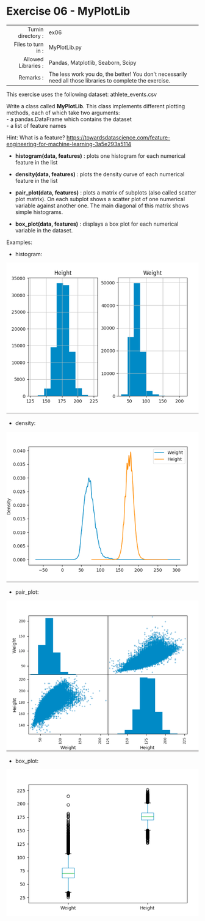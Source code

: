 # Exercise 06 - MyPlotLib

|                         |                    |
| -----------------------:| ------------------ |
|   Turnin directory :    |  ex06              |
|   Files to turn in :    |  MyPlotLib.py      |
|   Allowed Libraries :   |  Pandas, Matplotlib, Seaborn, Scipy|
|   Remarks :             |  The less work you do, the better! You don't necessarily need all those libraries to complete the exercise.|

This exercise uses the following dataset: athlete_events.csv

Write a class called __MyPlotLib__. This class implements different plotting methods, each of which take two arguments:  
	- a pandas.DataFrame which contains the dataset  
	- a list of feature names

Hint: What is a feature? https://towardsdatascience.com/feature-engineering-for-machine-learning-3a5e293a5114

- __histogram(data, features)__ : plots one histogram for each numerical feature in the list

- __density(data, features)__ : plots the density curve of each numerical feature in the list

- __pair_plot(data, features)__ : plots a matrix of subplots (also called scatter plot matrix). On each subplot shows a scatter plot of one numerical variable against another one. The main diagonal of this matrix shows simple histograms.

- __box_plot(data, features)__ : displays a box plot for each numerical variable in the dataset.

Examples:

* histogram:

<img src="day04/assets/ex06_histogram.png">

* density:

<img src="day04/assets/ex06_density.png">

* pair_plot:

<img src="day04/assets/ex06_pair_plot.png">

* box_plot:

<img src="day04/assets/ex06_box_plot.png">
